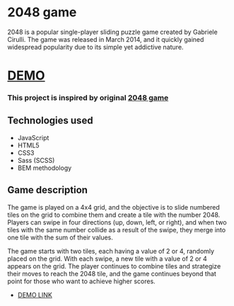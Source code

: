 # 2048 game

2048 is a popular single-player sliding puzzle game created by Gabriele Cirulli. The game was released in March 2014, and it quickly gained widespread popularity due to its simple yet addictive nature.

# [DEMO](https://oksana-vas.github.io/2048-game/)

### This project is inspired by original [2048 game](https://play2048.co/)

## Technologies used

- JavaScript
- HTML5
- CSS3
- Sass (SCSS)
- BEM methodology

## Game description

The game is played on a 4x4 grid, and the objective is to slide numbered tiles on the grid to combine them and create a tile with the number 2048. Players can swipe in four directions (up, down, left, or right), and when two tiles with the same number collide as a result of the swipe, they merge into one tile with the sum of their values.

The game starts with two tiles, each having a value of 2 or 4, randomly placed on the grid. With each swipe, a new tile with a value of 2 or 4 appears on the grid. The player continues to combine tiles and strategize their moves to reach the 2048 tile, and the game continues beyond that point for those who want to achieve higher scores.
- [DEMO LINK](https://oksana-vas.github.io/2048-game/)
